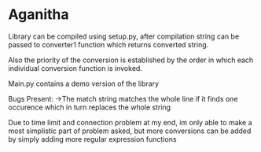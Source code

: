 # Aganitha


Library can be compiled using setup.py, after compilation string can be passed to converter1 function which returns converted string.

Also the priority of the conversion is established by the order in which each individual conversion function is invoked.

Main.py contains a demo version of the library

Bugs Present:
->The match string matches the whole line if it finds one occurence which in turn replaces the whole string

Due to time limit and connection problem at my end, im only able to make a most simplistic part of problem asked, but more conversions can be added by simply adding more regular expression functions
